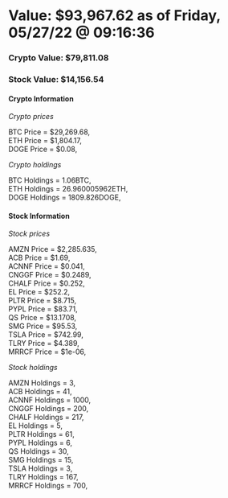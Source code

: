 # Value: $93,967.62 as of Friday, 05/27/22 @ 09:16:36 

### Crypto Value: $79,811.08

### Stock Value: $14,156.54

#### Crypto Information 
*Crypto prices* 

BTC Price = $29,269.68,  
ETH Price = $1,804.17,  
DOGE Price = $0.08,  


*Crypto holdings* 

BTC Holdings = 1.06BTC,  
ETH Holdings = 26.960005962ETH,  
DOGE Holdings = 1809.826DOGE,  


#### Stock Information 

*Stock prices* 

AMZN Price = $2,285.635,  
ACB Price = $1.69,  
ACNNF Price = $0.041,  
CNGGF Price = $0.2489,  
CHALF Price = $0.252,  
EL Price = $252.2,  
PLTR Price = $8.715,  
PYPL Price = $83.71,  
QS Price = $13.1708,  
SMG Price = $95.53,  
TSLA Price = $742.99,  
TLRY Price = $4.389,  
MRRCF Price = $1e-06,  


*Stock holdings* 

AMZN Holdings = 3,  
ACB Holdings = 41,  
ACNNF Holdings = 1000,  
CNGGF Holdings = 200,  
CHALF Holdings = 217,  
EL Holdings = 5,  
PLTR Holdings = 61,  
PYPL Holdings = 6,  
QS Holdings = 30,  
SMG Holdings = 15,  
TSLA Holdings = 3,  
TLRY Holdings = 167,  
MRRCF Holdings = 700,  


